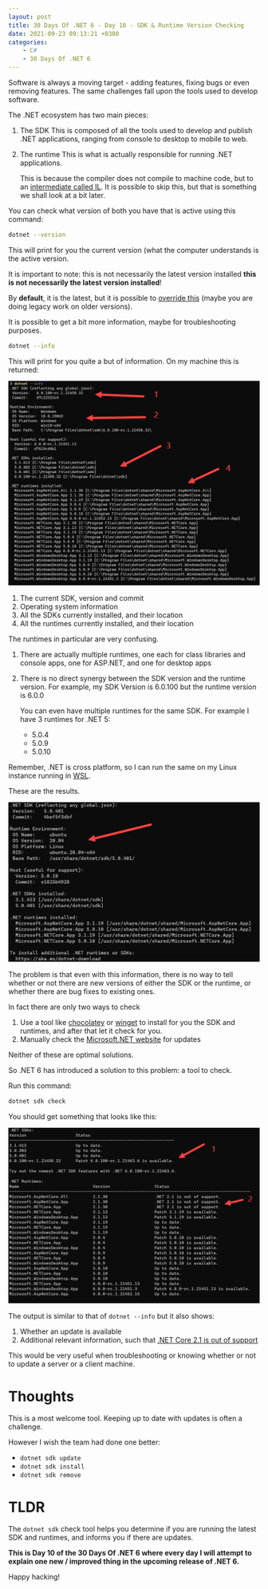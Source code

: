 ```yaml
---
layout: post
title: 30 Days Of .NET 6 - Day 10 - SDK & Runtime Version Checking
date: 2021-09-23 09:13:21 +0300
categories:
    - C#
    - 30 Days Of .NET 6
---
```

Software is always a moving target - adding features, fixing bugs or even removing features. The same challenges fall upon the tools used to develop software.

The .NET ecosystem has two main pieces:

1. The SDK
    This is composed of all the tools used to develop and publish .NET applications, ranging from console to desktop to mobile to web.
2. The runtime
    This is what is actually responsible for running .NET applications. 
    
    This is because the compiler does not compile to machine code, but to an [intermediate called IL](https://en.wikipedia.org/wiki/Common_Intermediate_Language). It is possible to skip this, but that is something we shall look at a bit later.
    
    
You can check what version of both you have that is active using this command:

```bash
dotnet --version
```

This will print for you the current version (what the computer understands is the active version.

It is important to note: this is not necessarily the latest version installed **this is not necessarily the latest version installed**! 

By **default**, it is the latest, but it is possible to [override this](https://docs.microsoft.com/en-us/dotnet/core/tools/global-json?tabs=netcore3x) (maybe you are doing legacy work on older versions).

It is possible to get a bit more information, maybe for troubleshooting purposes.

```bash
dotnet --info
```

This will print for you quite a but of information. On my machine this is returned:

![](../images/2021/09/DotnetInfo2.png)

1. The current SDK, version and commit
2. Operating system information
3. All the SDKs currently installed, and their location
4. All the runtimes currently installed, and their location

The runtimes in particular are very confusing.
1. There are actually multiple runtimes, one each for class libraries and console apps, one for ASP.NET, and one for desktop apps
2. There is no direct synergy between the SDK version and the runtime version.
    For example, my SDK Version is 6.0.100 but the runtime version is 6.0.0
    
    You can even have multiple runtimes for the same SDK. For example I have 3 runtimes for .NET 5:
        
   * 5.0.4
   * 5.0.9
   * 5.0.10

Remember, .NET is cross platform, so I can run the same on my Linux instance running in [WSL](https://docs.microsoft.com/en-us/windows/wsl/install).

These are the results.

![](../images/2021/09/DonetInfoLinux.png)

The problem is that even with this information, there is no way to tell whether or not there are new versions of either the SDK or the runtime, or whether there are bug fixes to existing ones.

In fact there are only two ways to check
1. Use a tool like [chocolatey](https://chocolatey.org/) or [winget](https://docs.microsoft.com/en-us/windows/package-manager/winget/) to install for you the SDK and runtimes, and after that let it check for you.
2. Manually check the [Microsoft.NET website](https://dotnet.microsoft.com/) for updates

Neither of these are optimal solutions.

So .NET 6 has introduced a solution to this problem: a tool to check.

Run this command:

```bash
dotnet sdk check
```

You should get something that looks like this:

![](../images/2021/09/SDKCheck.png)

The output is similar to that of `dotnet --info` but it also shows:
1. Whether an update is available
2. Additional relevant information, such that [.NET Core 2.1 is out of support](https://dotnet.microsoft.com/platform/support/policy/dotnet-core)

This would be very useful when troubleshooting or knowing whether or not to update a server or a client machine.

# Thoughts

This is a most welcome tool. Keeping up to date with updates is often a challenge.

However I wish the team had done one better:

* `dotnet sdk update`
* `dotnet sdk install`
* `dotnet sdk remove`

# TLDR

The `dotnet sdk` check tool helps you determine if you are running the latest SDK and runtimes, and informs you if there are updates.

**This is Day 10 of the 30 Days Of .NET 6 where every day I will attempt to explain one new / improved thing in the upcoming release of .NET 6.**

Happy hacking!

